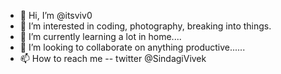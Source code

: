 - 👋 Hi, I’m @itsviv0
- 👀 I’m interested in coding, photography, breaking into things.
- 🌱 I’m currently learning a lot in home....
- 💞️ I’m looking to collaborate on anything productive......
- 📫 How to reach me -- twitter @SindagiVivek

<!---
itsviv0/itsviv0 is a ✨ special ✨ repository because its `README.md` (this file) appears on your GitHub profile.
You can click the Preview link to take a look at your changes.
--->
